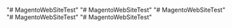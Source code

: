 "# MagentoWebSiteTest" 
"# MagentoWebSiteTest" 
"# MagentoWebSiteTest" 
"# MagentoWebSiteTest" 
"# MagentoWebSiteTest" 
